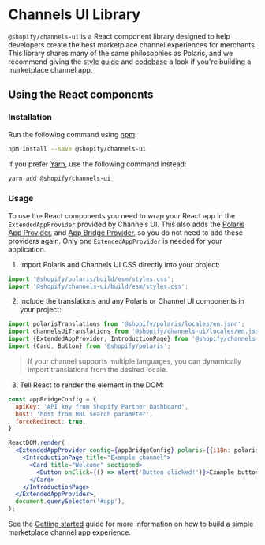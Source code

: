 # Channels UI Library

`@shopify/channels-ui` is a React component library designed to help developers create the best marketplace channel experiences for merchants. This library shares many of the same philosophies as Polaris, and we recommend giving the [style guide](https://polaris.shopify.com/) and [codebase](https://github.com/Shopify/polaris-react) a look if you're building a marketplace channel app.

## Using the React components 

### Installation

Run the following command using [npm](https://www.npmjs.com/): 

```bash
npm install --save @shopify/channels-ui
```

If you prefer [Yarn](https://yarnpkg.com/en/), use the following command instead:

```bash
yarn add @shopify/channels-ui
```

### Usage 

To use the React components you need to wrap your React app in the `ExtendedAppProvider` provided by Channels UI. This also adds the [Polaris App Provider](https://polaris.shopify.com/components/utilities/app-provider), and [App Bridge Provider](https://shopify.dev/apps/tools/app-bridge/react-components/provider), so you do not need to add these providers again. Only one `ExtendedAppProvider` is needed for your application.

1. Import Polaris and Channels UI CSS directly into your project:

```jsx
import '@shopify/polaris/build/esm/styles.css';
import '@shopify/channels-ui/build/esm/styles.css';
```

2. Include the translations and any Polaris or Channel UI components in your project:

```jsx
import polarisTranslations from '@shopify/polaris/locales/en.json';
import channelsUiTranslations from '@shopify/channels-ui/locales/en.json';
import {ExtendedAppProvider, IntroductionPage} from '@shopify/channels-ui';
import {Card, Button} from '@shopify/polaris';
```

> If your channel supports multiple languages, you can dynamically import translations from the desired locale.

3. Tell React to render the element in the DOM:

```jsx
const appBridgeConfig = {
  apiKey: 'API key from Shopify Partner Dashboard',
  host: 'host from URL search parameter',
  forceRedirect: true,
}

ReactDOM.render(
  <ExtendedAppProvider config={appBridgeConfig} polaris={{i18n: polarisTranslations}} i18n={channelsUiTranslations}>
    <IntroductionPage title="Example channel">
      <Card title="Welcome" sectioned>
        <Button onClick={() => alert('Button clicked!')}>Example button</Button>
      </Card>
    </IntroductionPage>
  </ExtendedAppProvider>,
  document.querySelector('#app'),
);
```

See the [Getting started](https://github.com/Shopify/channels-ui-docs/blob/main/Getting%20started.md) guide for more information on how to build a simple marketplace channel app experience. 
